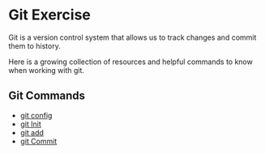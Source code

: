 # Git Exercise

Git is a version control system that allows us to track changes and commit them to history.

Here is a growing collection of resources and helpful commands to know when working with git.

## Git Commands
- [git config](./Commands/config.md)
- [git Init](./Commands/Init.md)
- [git add](./Commands/Add.md)
- [git Commit](./Commands/Commit.md)


